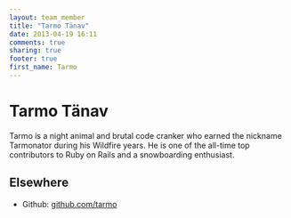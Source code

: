 ```yaml
---
layout: team_member
title: "Tarmo Tänav"
date: 2013-04-19 16:11
comments: true
sharing: true
footer: true
first_name: Tarmo
---
```


# Tarmo Tänav

Tarmo is a night animal and brutal code cranker who earned the nickname Tarmonator during his Wildfire years. He is one of the all-time top contributors to Ruby on Rails and a snowboarding enthusiast.

## Elsewhere

* Github: [github.com/tarmo](https://github.com/tarmo)